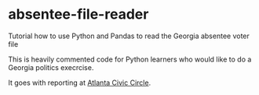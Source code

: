# absentee-file-reader
Tutorial how to use Python and Pandas to read the Georgia absentee voter file

This is heavily commented code for Python learners who would like to do a Georgia politics execrcise.

It goes with reporting at [Atlanta Civic Circle](https://atlantaciviccircle.org/2022/10/27/about-16-of-georgians-have-voted-so-far/).
